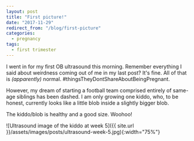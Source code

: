 ```yaml
---
layout: post
title: "First picture!"
date: "2017-11-29"
redirect_from: "/blog/first-picture"
categories:
  - pregnancy
tags:
  - first trimester
---
```


I went in for my first OB ultrasound this morning. Remember everything I said about weirdness coming out of me in my last post? It's fine. All of that is _(apparently)_ normal. #thingsTheyDontShareAboutBeingPregnant.

However, my dream of starting a football team comprised entirely of same-age siblings has been dashed. I am only growing one kiddo, who, to be honest, currently looks like a little blob inside a slightly bigger blob.

The kiddo/blob is healthy and a good size. Woohoo!

![Ultrasound image of the kiddo at week 5]({{ site.url }}/assets/images/posts/ultrasound-week-5.jpg){:width="75%"}
